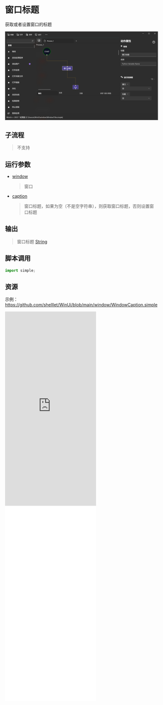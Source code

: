# 窗口标题 
获取或者设置窗口的标题

![WindowCaption](./images/11.png ':size=90%')

## 子流程
> 不支持


## 运行参数

* [window](./types/Wnd.md)
  > 窗口
* [caption](./types/String.md)
  > 窗口标题，如果为空（不是空字符串），则获取窗口标题，否则设置窗口标题


## 输出

> 窗口标题 [String](./types/String.md)


## 脚本调用

```python
import simple;

```

## 资源

示例：https://github.com/shelllet/WinUi/blob/main/window/WindowCaption.simple

<iframe type="text/html" height="640px" src="https://www.youtube.com/embed/j-Yflua6Iyk" frameborder="0"></iframe>

<iframe src="//player.bilibili.com/player.html?bvid=BV1Lk4y1F7Sy&page=1&autoplay=0" height='640px' scrolling="no" frameborder="no" framespacing="0" allowfullscreen="true"></iframe>
